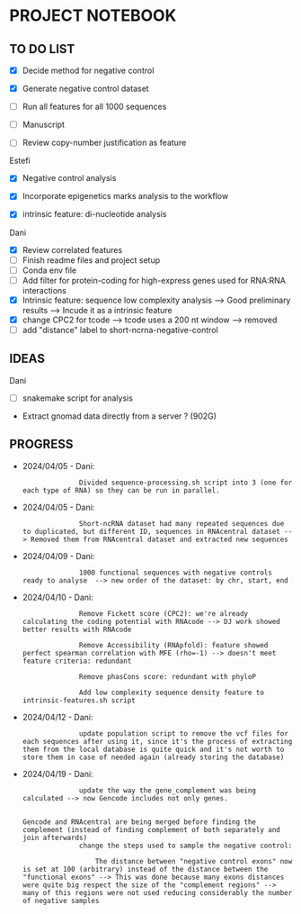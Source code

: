 # PROJECT NOTEBOOK 

## TO DO LIST

- [X] Decide method for negative control 

- [X] Generate negative control dataset

- [ ] Run all features for all 1000 sequences 

- [ ] Manuscript

- [ ] Review copy-number justification as feature 


Estefi 

- [X] Negative control analysis 
- [X] Incorporate epigenetics marks analysis to the workflow 
- [X] intrinsic feature: di-nucleotide analysis


Dani 

- [X] Review correlated features
- [ ] Finish readme files and project setup
- [ ] Conda env file 
- [ ] Add filter for protein-coding for high-express genes used for RNA:RNA interactions
- [X] Intrinsic feature: sequence low complexity analysis --> Good preliminary results --> Incude it as a intrinsic feature
- [X] change CPC2 for tcode --> tcode uses a 200 nt window --> removed
- [ ] add "distance" label to short-ncrna-negative-control 

## IDEAS

Dani

- [ ] snakemake script for analysis 
- Extract gnomad data directly from a server ? (902G)

## PROGRESS 

* 2024/04/05 - Dani: 

                    Divided sequence-processing.sh script into 3 (one for each type of RNA) so they can be run in parallel. 

* 2024/04/05 - Dani: 

                    Short-ncRNA dataset had many repeated sequences due to duplicated, but different ID, sequences in RNAcentral dataset --> Removed them from RNAcentral dataset and extracted new sequences 

* 2024/04/09 - Dani: 

                    1000 functional sequences with negative controls ready to analyse  --> new order of the dataset: by chr, start, end   

* 2024/04/10 - Dani: 

                    Remove Fickett score (CPC2): we're already calculating the coding potential with RNAcode --> DJ work showed better results with RNAcode 
                    
                    Remove Accessibility (RNApfold): feature showed perfect spearman correlation with MFE (rho=-1) --> doesn't meet feature criteria: redundant
                    
                    Remove phasCons score: redundant with phyloP
                    
                    Add low complexity sequence density feature to intrinsic-features.sh script 
              
* 2024/04/12 - Dani: 
                    
                    update population script to remove the vcf files for each sequences after using it, since it's the process of extracting them from the local database is quite quick and it's not worth to store them in case of needed again (already storing the database)

* 2024/04/19 - Dani: 

                    update the way the gene_complement was being calculated --> now Gencode includes not only genes. 

                                                                                Gencode and RNAcentral are being merged before finding the complement (instead of finding complement of both separately and join afterwards)
                    change the steps used to sample the negative control: 
                        
                        The distance between "negative control exons" now is set at 100 (arbitrary) instead of the distance between the "functional exons" --> This was done because many exons distances were quite big respect the size of the "complement regions" --> many of this regions were not used reducing considerably the number of negative samples 


                    


